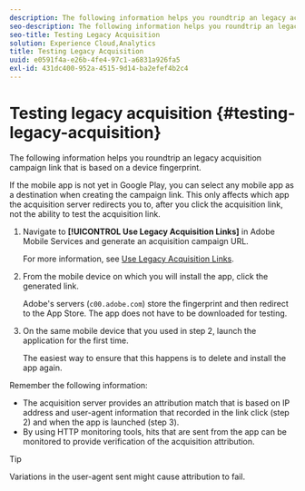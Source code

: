 ```yaml
---
description: The following information helps you roundtrip an legacy acquisition campaign link that is based on a device fingerprint.
seo-description: The following information helps you roundtrip an legacy acquisition campaign link that is based on a device fingerprint.
seo-title: Testing Legacy Acquisition
solution: Experience Cloud,Analytics
title: Testing Legacy Acquisition
uuid: e0591f4a-e26b-4fe4-97c1-a6831a926fa5
exl-id: 431dc400-952a-4515-9d14-ba2efef4b2c4
---
```

# Testing legacy acquisition {#testing-legacy-acquisition}

The following information helps you roundtrip an legacy acquisition campaign link that is based on a device fingerprint.

If the mobile app is not yet in Google Play, you can select any mobile app as a destination when creating the campaign link. This only affects which app the acquisition server redirects you to, after you click the acquisition link, not the ability to test the acquisition link. 

1. Navigate to **[!UICONTROL Use Legacy Acquisition Links]** in Adobe Mobile Services and generate an acquisition campaign URL.

    For more information, see [Use Legacy Acquisition Links](/help/using/acquisition-main/c-marketing-links-builder/t-create-edit-adobe-links/c-use-legacy-acquisition-links/c-use-legacy-acquisition-links.md).

1. From the mobile device on which you will install the app, click the generated link.

   Adobe's servers (`c00.adobe.com`) store the fingerprint and then redirect to the App Store. The app does not have to be downloaded for testing. 

1. On the same mobile device that you used in step 2, launch the application for the first time.

   The easiest way to ensure that this happens is to delete and install the app again. 

Remember the following information: 

* The acquisition server provides an attribution match that is based on IP address and user-agent information that recorded in the link click (step 2) and when the app is launched (step 3). 
* By using HTTP monitoring tools, hits that are sent from the app can be monitored to provide verification of the acquisition attribution. 

>[!TIP]
>
>Variations in the user-agent sent might cause attribution to fail.
